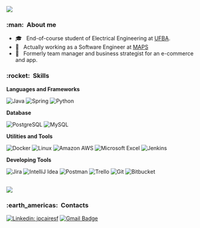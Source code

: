 
![](https://komarev.com/ghpvc/?username=jpcairesf&color=006bed)

<h3> :man: &nbsp;About me</h3>

- 🎓 &nbsp; End-of-course student of Electrical Engineering at <a href="http://www.eng.ufba.br">UFBA</a>.
- 🌱 &nbsp; Actually working as a Software Engineer at <a href="http://www.maps.com.br">MAPS</a>
- 💼 &nbsp; Formerly team manager and business strategist for an e-commerce and app.

<h3> :rocket: &nbsp;Skills </h3>

**Languages and Frameworks**

  ![Java](https://img.shields.io/badge/Java-ED8B00?style=for-the-badge&logo=Java&logoColor=white)
  ![Spring](https://img.shields.io/badge/Spring-6DB33F?style=for-the-badge&logo=spring&logoColor=white)
  ![Python](https://img.shields.io/badge/Python-14354C?style=for-the-badge&logo=python&logoColor=white)
  
**Database**

  ![PostgreSQL](https://img.shields.io/badge/PostgreSQL-316192?style=for-the-badge&logo=postgresql&logoColor=white)
  ![MySQL](https://img.shields.io/badge/MySQL-133331?style=for-the-badge&logo=mysql&logoColor=white)

**Utilities and Tools**

  ![Docker](https://img.shields.io/badge/Docker-430098?style=for-the-badge&logo=docker&logoColor=white)
  ![Linux](https://img.shields.io/badge/Linux-E34F26?style=for-the-badge&logo=linux&logoColor=black)
  ![Amazon AWS](https://img.shields.io/badge/Amazon_AWS-232F3E?style=for-the-badge&logo=amazon-aws&logoColor=white)
  ![Microsoft Excel](https://img.shields.io/badge/Microsoft_Excel-217346?style=for-the-badge&logo=microsoft-excel&logoColor=white)
  ![Jenkins](https://img.shields.io/badge/Jenkins-D33833?style=for-the-badge&logo=jenkins&logoColor=white)
  

**Developing Tools**

  ![Jira](https://img.shields.io/badge/Jira-0052CC?style=for-the-badge&logo=Jira&logoColor=white)
  ![IntelliJ Idea](https://img.shields.io/badge/IntelliJ_IDEA-000000.svg?style=for-the-badge&logo=intellij-idea&logoColor=white)
  ![Postman](https://img.shields.io/badge/Postman-FF6C37?style=for-the-badge&logo=Postman&logoColor=white)
  ![Trello](https://img.shields.io/badge/Trello-0052CC?style=for-the-badge&logo=trello&logoColor=white)
  ![Git](https://img.shields.io/badge/GIT-E44C30?style=for-the-badge&logo=git&logoColor=white)
  ![Bitbucket](https://img.shields.io/badge/Bitbucket-330F63?style=for-the-badge&logo=bitbucket&logoColor=white)

<br/>

<a href="https://github.com/jpcairesf">
  <img align="center" src="https://github-readme-stats.vercel.app/api/top-langs/?username=jpcairesf&theme=tokyonight&hide_langs_below=1&count_private=true&user=jpcairesf" />
</a>

<br/>

<h3> :earth_americas: &nbsp;Contacts </h3> 

[![Linkedin: jpcairesf](https://img.shields.io/badge/-jpcairesf-blue?style=flat-square&logo=Linkedin&logoColor=white&link=https://www.linkedin.com/in/jpcairesf/)](https://www.linkedin.com/in/jpcairesf/)
[![Gmail Badge](https://img.shields.io/badge/-jpcairesf@gmail.com-006bed?style=flat-square&logo=Gmail&logoColor=white&link=mailto:jpcairesf@gmail.com)](mailto:jpcairesf@gmail.com)
